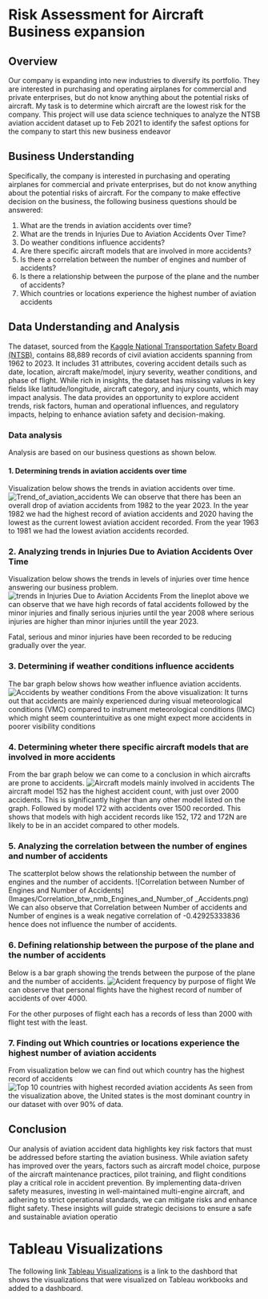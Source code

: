 # Risk Assessment for Aircraft Business expansion
## Overview
Our company is expanding into new industries to diversify its portfolio. They are interested in purchasing and operating airplanes for commercial and private enterprises, but do not know anything about the potential risks of aircraft. My task is to determine which aircraft are the lowest risk for the company. This project will use data science techniques to analyze the NTSB aviation accident dataset up to Feb 2021 to identify the safest options for the company to start this new business endeavor

## Business Understanding
Specifically, the company is interested in purchasing and operating airplanes for commercial and private enterprises, but do not know anything about the potential risks of aircraft. For the company to make effective decision on the business, the following  business questions should be answered:
1. What are the trends in aviation accidents over time?
2. What are the trends in Injuries Due to Aviation Accidents Over Time?
3. Do weather conditions influence accidents?
4. Are there specific aircraft models that are involved in more accidents?
5. Is there a correlation between the number of engines and number of accidents?
6. Is there a relationship between the purpose of the plane and the number of accidents?
7. Which countries or locations experience the highest number of aviation accidents

## Data Understanding and Analysis
The dataset, sourced from the [Kaggle National Transportation Safety Board (NTSB)](https://www.kaggle.com/datasets/khsamaha/aviation-accident-database-synopses), contains 88,889 records of civil aviation accidents spanning from 1962 to 2023. It includes 31 attributes, covering accident details such as date, location, aircraft make/model, injury severity, weather conditions, and phase of flight. While rich in insights, the dataset has missing values in key fields like latitude/longitude, aircraft category, and injury counts, which may impact analysis. The data provides an opportunity to explore accident trends, risk factors, human and operational influences, and regulatory impacts, helping to enhance aviation safety and decision-making.
### Data analysis
Analysis are based on our business questions as shown below.

#### 1. Determining trends in aviation accidents over time
Visualization below shows the trends in aviation accidents over time.
![Trend_of_aviation_accidents](Images/Trend_of_aviation_accidents.png)
We can observe that there has been an overall drop of aviation accidents from 1982 to the year 2023. In the year 1982 we had the highest record of aviation accidents and 2020 having the lowest as the current lowest aviation accident recorded. From the year 1963 to 1981 we had the lowest aviation accidents recorded.

### 2. Analyzing trends in Injuries Due to Aviation Accidents Over Time
Visualization below shows the trends in levels of injuries over time hence answering our business problem.
![trends in Injuries Due to Aviation Accidents](Images/Trends_in_injuries.png)
From the lineplot above we can observe that we have high records of fatal accidents followed by the minor injuries and finally serious injuries until the year 2008 where serious injuries are higher than minor injuries untill the year 2023.

Fatal, serious and minor injuries have been recorded to be reducing gradually over the year.

### 3. Determining if weather conditions influence accidents
The bar graph below shows how weather influence aviation accidents.
![Accidents by weather conditions](Images/Accidents_by_weather_conditions.png)
From the above visualization: It turns out that accidents are mainly experienced during visual meteorological conditions (VMC) compared to instrument meteorological conditions (IMC) which might seem counterintuitive as one might expect more accidents in poorer visibility conditions

### 4. Determining wheter there specific aircraft models that are involved in more accidents
From the bar graph below we can come to a conclusion in which aircrafts are prone to accidents.
![Aircraft models mainly involved in accidents](Images/Aircraft_models_involved_in_accidents.png)
The aircraft model 152 has the highest accident count, with just over 2000 accidents. This is significantly higher than any other model listed on the graph. Followed by model 172 with accidents over 1500 recorded. This shows that models with high accident records like 152, 172 and 172N are likely to be in an accidet compared to other models.

### 5. Analyzing the correlation between the number of engines and number of accidents
The scatterplot below shows the relationship between the number of engines and the number of accidents.
![Correlation between Number of Engines and Number of Accidents](Images/Correlation_btw_nmb_Engines_and_Number_of _Accidents.png)
We can also observe that Correlation between Number of accidents and Number of engines is a weak negative correlation of -0.42925333836 hence does not influence the number of accidents.

### 6. Defining relationship between the purpose of the plane and the number of accidents
Below is a bar graph showing the trends between the purpose of the plane and the number of accidents.
![Acident frequency by purpose of flight](Images/Purpose_of_flight.png)
We can observe that personal flights have the highest record of number of accidents of over 4000.

For the other purposes of flight each has a records of less than 2000 with flight test with the least.
### 7. Finding out Which countries or locations experience the highest number of aviation accidents
From visualization below we can find out which country has the highest record of accidents
![Top 10 countries with highest recorded aviation accidents](Images/Country_high_record.png)
As seen from the visualization above, the United states is the most dominant country in our dataset with over 90% of data.

## Conclusion
Our analysis of aviation accident data highlights key risk factors that must be addressed before starting the aviation business. While aviation safety has improved over the years, factors such as aircraft model choice, purpose of the aircraft maintenance practices, pilot training, and flight conditions play a critical role in accident prevention. By implementing data-driven safety measures, investing in well-maintained multi-engine aircraft, and adhering to strict operational standards, we can mitigate risks and enhance flight safety. These insights will guide strategic decisions to ensure a safe and sustainable aviation operatio
# Tableau Visualizations
The following link [Tableau Visualizations](https://public.tableau.com/views/phase1_project_17387741981440/RiskassessmentforAircraftbusinessexpansionDashboard?:language=en-US&:sid=&:display_count=n&:origin=viz_share_link) is a link to the dashbord that shows the visualizations that were visualized on Tableau workbooks and added to a dashboard.
